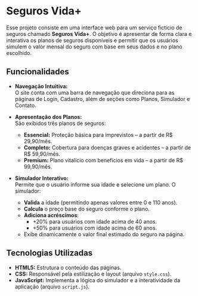 # Seguros Vida+

Esse projeto consiste em uma interface web para um serviço fictício de seguros chamado **Seguros Vida+**. O objetivo é apresentar de forma clara e interativa os planos de seguros disponíveis e permitir que os usuários simulem o valor mensal do seguro com base em seus dados e no plano escolhido.

## Funcionalidades

- **Navegação Intuitiva:**  
  O site conta com uma barra de navegação que direciona para as páginas de Login, Cadastro, além de seções como Planos, Simulador e Contato.

- **Apresentação dos Planos:**  
  São exibidos três planos de seguros:
  - **Essencial:** Proteção básica para imprevistos – a partir de R$ 29,90/mês.
  - **Completo:** Cobertura para doenças graves e acidentes – a partir de R$ 59,90/mês.
  - **Premium:** Plano vitalício com benefícios em vida – a partir de R$ 99,90/mês.

- **Simulador Interativo:**  
  Permite que o usuário informe sua idade e selecione um plano. O simulador:
  - **Valida** a idade (permitindo apenas valores entre 0 e 110 anos).
  - **Calcula** o preço base do seguro conforme o plano.
  - **Adiciona acréscimos**: 
    - +20% para usuários com idade acima de 40 anos.
    - +50% para usuários com idade acima de 60 anos.
  - Exibe dinamicamente o valor final estimado do seguro na página.

## Tecnologias Utilizadas

- **HTML5:** Estrutura o conteúdo das páginas.
- **CSS:** Responsável pela estilização e layout (arquivo `style.css`).
- **JavaScript:** Implementa a lógica do simulador e a interatividade da aplicação (arquivo `script.js`).
